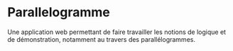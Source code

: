 # Parallelogramme

Une application web permettant de faire travailler les notions de logique et de démonstration, notamment au travers des parallélogrammes.
